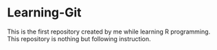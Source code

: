 # Learning-Git
This is the first repository created by me while learning R programming. This repository is nothing but following instruction. 
